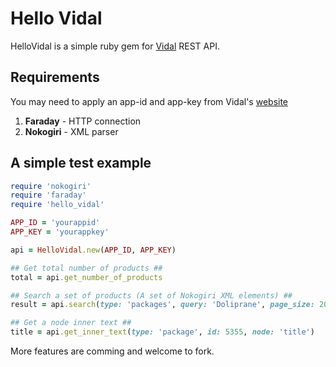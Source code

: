 Hello Vidal
===========

HelloVidal is a simple ruby gem for [Vidal](https://vidal.3scale.net/docs/api_fr) REST API.

## Requirements

You may need to apply an app-id and app-key from Vidal's [website](https://vidal.3scale.net/signup)

1. **Faraday** - HTTP connection
2. **Nokogiri** - XML parser

## A simple test example

```ruby
require 'nokogiri'
require 'faraday'
require 'hello_vidal'

APP_ID = 'yourappid'
APP_KEY = 'yourappkey'

api = HelloVidal.new(APP_ID, APP_KEY)

## Get total number of products ##
total = api.get_number_of_products

## Search a set of products (A set of Nokogiri XML elements) ##
result = api.search(type: 'packages', query: 'Doliprane', page_size: 20, start_page: 1)

## Get a node inner text ##
title = api.get_inner_text(type: 'package', id: 5355, node: 'title')
```

More features are comming and welcome to fork.
